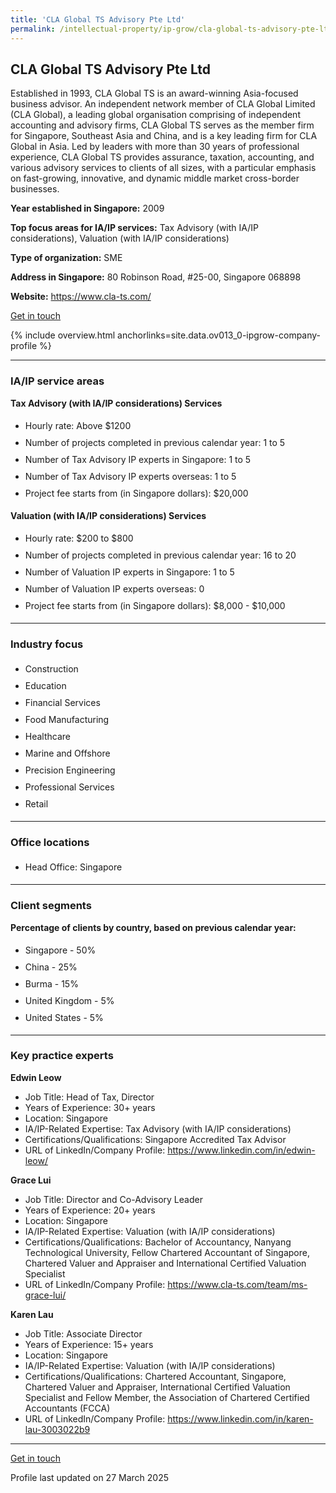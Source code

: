 ```yaml
---
title: 'CLA Global TS Advisory Pte Ltd'
permalink: /intellectual-property/ip-grow/cla-global-ts-advisory-pte-ltd/
---
```


## CLA Global TS Advisory Pte Ltd

Established in 1993, CLA Global TS is an award-winning Asia-focused business advisor. An independent network member of CLA Global Limited (CLA Global), a leading global organisation comprising of independent accounting and advisory firms, CLA Global TS serves as the member firm for Singapore, Southeast Asia and China, and is a key leading firm for CLA Global in Asia. Led by leaders with more than 30 years of professional experience, CLA Global TS provides assurance, taxation, accounting, and various advisory services to clients of all sizes, with a particular emphasis on fast-growing, innovative, and dynamic middle market cross-border businesses.

<b>Year established in Singapore:</b> 2009

<b>Top focus areas for IA/IP services:</b> Tax Advisory (with IA/IP considerations), Valuation (with IA/IP considerations)

<b>Type of organization:</b> SME

<b>Address in Singapore:</b> 80 Robinson Road, #25-00, Singapore 068898


<b>Website:</b> <a href='https://www.cla-ts.com/'>https://www.cla-ts.com/</a>

<a class='btn' href='https://form.gov.sg/67d25b0f264dbb41d0712c79' target='_blank' rel='noopener'>Get in touch</a>

{% include overview.html anchorlinks=site.data.ov013_0-ipgrow-company-profile %}

---
<a name='ip-related-service-areas'></a>
### IA/IP service areas

**Tax Advisory (with IA/IP considerations) Services**

<ul>
<li style='line-height: 27px; margin: 0px 0px !important'>Hourly rate:  Above $1200</li>
<li style='line-height: 27px; margin: 0px 0px !important'>Number of projects completed in previous calendar year: 1 to 5</li>
<li style='line-height: 27px; margin: 0px 0px !important'>Number of Tax Advisory IP experts in Singapore: 1 to 5 </li>
<li style='line-height: 27px; margin: 0px 0px !important'>Number of Tax Advisory IP experts overseas: 1 to 5 </li>
<li style='line-height: 27px; margin: 0px 0px !important'>Project fee starts from (in Singapore dollars):  $20,000</li>
</ul>

**Valuation (with IA/IP considerations) Services**

<ul>
<li style='line-height: 27px; margin: 0px 0px !important'>Hourly rate:  $200 to $800</li>
<li style='line-height: 27px; margin: 0px 0px !important'>Number of projects completed in previous calendar year: 16 to 20</li>
<li style='line-height: 27px; margin: 0px 0px !important'>Number of Valuation IP experts in Singapore: 1 to 5</li>
<li style='line-height: 27px; margin: 0px 0px !important'>Number of Valuation IP experts overseas: 0</li>
<li style='line-height: 27px; margin: 0px 0px !important'>Project fee starts from (in Singapore dollars):  $8,000 - $10,000</li>
</ul>

---
<a name='industry-focus'></a>
### Industry focus

<ul><li style='line-height: 27px; margin: 0px 0px !important'> Construction</li><li style='line-height: 27px; margin: 0px 0px !important'>Education</li><li style='line-height: 27px; margin: 0px 0px !important'>Financial Services</li><li style='line-height: 27px; margin: 0px 0px !important'>Food Manufacturing</li><li style='line-height: 27px; margin: 0px 0px !important'>Healthcare</li><li style='line-height: 27px; margin: 0px 0px !important'>Marine and Offshore</li><li style='line-height: 27px; margin: 0px 0px !important'>Precision Engineering</li><li style='line-height: 27px; margin: 0px 0px !important'>Professional Services</li><li style='line-height: 27px; margin: 0px 0px !important'>Retail</li></ul>

---
<a name='office-locations'></a>
### Office locations

<ul><li style='line-height: 27px; margin: 0px 0px !important'> Head Office: Singapore</li></ul>

---
<a name='client-segments'></a>
### Client segments

**Percentage of clients by country, based on previous calendar year:**

<ul><li style='line-height: 27px; margin: 0px 0px !important'> Singapore - 50%</li><li style='line-height: 27px; margin: 0px 0px !important'>China - 25%</li><li style='line-height: 27px; margin: 0px 0px !important'>Burma - 15%</li><li style='line-height: 27px; margin: 0px 0px !important'>United Kingdom - 5%</li><li style='line-height: 27px; margin: 0px 0px !important'>United States - 5%</li></ul>

---
<a name='key-practice-experts'></a>
### Key practice experts

**Edwin Leow**

- Job Title: Head of Tax, Director
- Years of Experience: 30+ years
- Location: Singapore
- IA/IP-Related Expertise: Tax Advisory (with IA/IP considerations)
- Certifications/Qualifications: Singapore Accredited Tax Advisor
- URL of LinkedIn/Company Profile: <a href="https://www.linkedin.com/in/edwin-leow/" target="_blank" rel="noopener">https://www.linkedin.com/in/edwin-leow/</a>


**Grace Lui**

- Job Title: Director and Co-Advisory Leader
- Years of Experience: 20+ years
- Location: Singapore
- IA/IP-Related Expertise: Valuation (with IA/IP considerations)
- Certifications/Qualifications: Bachelor of Accountancy, Nanyang Technological University, Fellow Chartered Accountant of Singapore, Chartered Valuer and Appraiser and International Certified Valuation Specialist
- URL of LinkedIn/Company Profile: <a href="https://www.cla-ts.com/team/ms-grace-lui/" target="_blank" rel="noopener">https://www.cla-ts.com/team/ms-grace-lui/</a>

**Karen Lau**

- Job Title: Associate Director
- Years of Experience: 15+ years
- Location: Singapore
- IA/IP-Related Expertise: Valuation (with IA/IP considerations)
- Certifications/Qualifications: Chartered Accountant, Singapore, Chartered Valuer and Appraiser, International Certified Valuation Specialist and Fellow Member, the Association of Chartered Certified Accountants (FCCA)
- URL of LinkedIn/Company Profile: <a href="https://www.linkedin.com/in/karen-lau-3003022b9" target="_blank" rel="noopener">https://www.linkedin.com/in/karen-lau-3003022b9</a>


---
<p>
<a class='btn' href='https://form.gov.sg/67d25b0f264dbb41d0712c79' target='_blank' rel='noopener'>Get in touch</a>
</p>
Profile last updated on 27 March 2025
